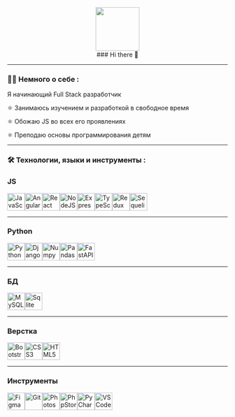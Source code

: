 <div id="header" align="center">
  <img src="https://media.giphy.com/media/ln7z2eWriiQAllfVcn/giphy.gif" width="100"/>
</div>
<div id="header" align="center">
  <img src="https://komarev.com/ghpvc/?username=mymspuz&style=flat-square&color=blue" alt=""/>
</div>
<div id="header" align="center">
### Hi there 👋
</div>

---

### :man_technologist: Немного о себе :

Я начинающий Full Stack разработчик

:atom_symbol: Занимаюсь изучением и разработкой в свободное время

:atom_symbol: Обожаю JS во всех его проявлениях

:atom_symbol: Преподаю основы программирования детям

---

### :hammer_and_wrench: Технологии, языки и инструменты :

### JS

<img src="https://cdn.jsdelivr.net/gh/devicons/devicon/icons/javascript/javascript-original.svg" title="JavaScript" width="40" height="40" /><img src="https://cdn.jsdelivr.net/gh/devicons/devicon/icons/angularjs/angularjs-original.svg" title="Angular" width="40" height="40" /><img src="https://cdn.jsdelivr.net/gh/devicons/devicon/icons/react/react-original.svg" title="React" width="40" height="40" /><img src="https://cdn.jsdelivr.net/gh/devicons/devicon/icons/nodejs/nodejs-original.svg" title="NodeJS" width="40" height="40" /><img src="https://cdn.jsdelivr.net/gh/devicons/devicon/icons/express/express-original.svg" title="Express" width="40" height="40" /><img src="https://cdn.jsdelivr.net/gh/devicons/devicon/icons/typescript/typescript-original.svg" title="TypeScript" width="40" height="40" /><img src="https://cdn.jsdelivr.net/gh/devicons/devicon/icons/redux/redux-original.svg" title="Redux" width="40" height="40" /><img src="https://cdn.jsdelivr.net/gh/devicons/devicon/icons/sequelize/sequelize-original.svg" title="Sequelize" width="40" height="40" />          

---

### Python

<img src="https://cdn.jsdelivr.net/gh/devicons/devicon/icons/python/python-original.svg" title="Python" width="40" height="40" /><img src="https://cdn.jsdelivr.net/gh/devicons/devicon/icons/django/django-plain.svg" title="Django" width="40" height="40" /><img src="https://cdn.jsdelivr.net/gh/devicons/devicon/icons/numpy/numpy-original.svg" title="Numpy" width="40" height="40" /><img src="https://cdn.jsdelivr.net/gh/devicons/devicon/icons/pandas/pandas-original.svg" title="Pandas" width="40" height="40" /><img src="https://cdn.jsdelivr.net/gh/devicons/devicon/icons/fastapi/fastapi-original.svg" title="FastAPI" width="40" height="40" />

---

### БД

<img src="https://cdn.jsdelivr.net/gh/devicons/devicon/icons/mysql/mysql-original.svg" title="MySQL" width="40" height="40" /><img src="https://cdn.jsdelivr.net/gh/devicons/devicon/icons/sqlite/sqlite-original.svg" title="Sqlite" width="40" height="40" />

---

### Верстка

<img src="https://cdn.jsdelivr.net/gh/devicons/devicon/icons/bootstrap/bootstrap-original.svg" title="Bootstrap" width="40" height="40" /><img src="https://cdn.jsdelivr.net/gh/devicons/devicon/icons/css3/css3-original.svg" title="CSS3" width="40" height="40" /><img src="https://cdn.jsdelivr.net/gh/devicons/devicon/icons/html5/html5-original.svg" title="HTML5" width="40" height="40" />

---

### Инструменты

<img src="https://cdn.jsdelivr.net/gh/devicons/devicon/icons/figma/figma-original.svg" title="Figma" width="40" height="40" /><img src="https://cdn.jsdelivr.net/gh/devicons/devicon/icons/git/git-original.svg" title="Git" width="40" height="40" /><img src="https://cdn.jsdelivr.net/gh/devicons/devicon/icons/photoshop/photoshop-plain.svg" title="Photoshop" width="40" height="40" /><img src="https://cdn.jsdelivr.net/gh/devicons/devicon/icons/phpstorm/phpstorm-original.svg" title="PhpStorm" width="40" height="40" /><img src="https://cdn.jsdelivr.net/gh/devicons/devicon/icons/pycharm/pycharm-original.svg" title="PyCharm" width="40" height="40" /><img src="https://cdn.jsdelivr.net/gh/devicons/devicon/icons/vscode/vscode-original.svg" title="VSCode" width="40" height="40" />
<!--
**mymspuz/mymspuz** is a ✨ _special_ ✨ repository because its `README.md` (this file) appears on your GitHub profile.

Here are some ideas to get you started:

- 🔭 I’m currently working on ...
- 🌱 I’m currently learning ...
- 👯 I’m looking to collaborate on ...
- 🤔 I’m looking for help with ...
- 💬 Ask me about ...
- 📫 How to reach me: ...
- 😄 Pronouns: ...
- ⚡ Fun fact: ...
-->
